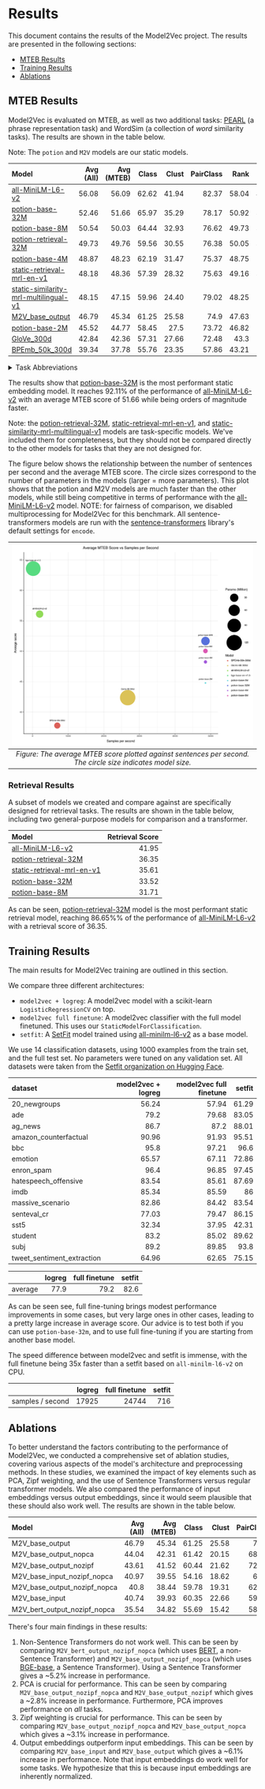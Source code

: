 # Results

This document contains the results of the Model2Vec project. The results are presented in the following sections:
- [MTEB Results](#mteb-results)
- [Training Results](#training-results)
- [Ablations](#ablations)

## MTEB Results

Model2Vec is evaluated on MTEB, as well as two additional tasks: [PEARL](https://github.com/tigerchen52/PEARL) (a phrase representation task) and WordSim (a collection of _word_ similarity tasks). The results are shown in the table below.

Note: The `potion` and `M2V` models are our static models.

| Model                  |   Avg (All) |   Avg (MTEB) |   Class |   Clust |   PairClass |   Rank |    Ret |    STS |    Sum |   Pearl |   WordSim |
|:-----------------------|------------:|-------------:|--------:|--------:|------------:|-------:|-------:|-------:|-------:|--------:|----------:|
| [all-MiniLM-L6-v2](https://huggingface.co/sentence-transformers/all-MiniLM-L6-v2)        | 56.08     | 56.09      | 62.62  | 41.94  | 82.37     | 58.04  | 41.95  | 78.90  | 30.81  | 60.83  | 49.91   |
| [potion-base-32M](https://huggingface.co/minishlab/potion-base-32M)                     | 52.46     | 51.66      | 65.97  | 35.29  | 78.17     | 50.92  | 33.52  | 74.22  | 29.78  | 55.37  | 55.15   |
| [potion-base-8M](https://huggingface.co/minishlab/potion-base-8M)                       | 50.54     | 50.03      | 64.44  | 32.93  | 76.62     | 49.73  | 31.71  | 73.24  | 29.28  | 53.54  | 50.75   |
| [potion-retrieval-32M](https://huggingface.co/minishlab/potion-retrieval-32M)           | 49.73     | 49.76      | 59.56  | 30.55  | 76.38     | 50.05  | 36.35  | 73.22  | 28.85  | 49.31  | 50.02   |
| [potion-base-4M](https://huggingface.co/minishlab/potion-base-4M)                       | 48.87     | 48.23      | 62.19  | 31.47  | 75.37     | 48.75  | 29.11  | 72.19  | 28.89  | 52.55  | 49.21   |
| [static-retrieval-mrl-en-v1](https://huggingface.co/minishlab/static-retrieval-mrl-en-v1) | 48.18     | 48.36      | 57.39  | 28.32  | 75.63     | 49.16  | 35.61  | 72.18  | 28.64  | 49.68  | 44.76   |
| [static-similarity-mrl-multilingual-v1](https://huggingface.co/minishlab/static-similarity-mrl-multilingual-v1) | 48.15     | 47.15      | 59.96  | 24.40  | 79.02     | 48.25  | 29.54  | 74.88  | 30.28  | 51.66  | 51.66   |
| [M2V_base_output](https://huggingface.co/minishlab/M2V_base_output)                     | 46.79     | 45.34      | 61.25  | 25.58  | 74.9      | 47.63  | 26.14  | 68.58  | 29.2   | 54.02  | 49.18   |
| [potion-base-2M](https://huggingface.co/minishlab/potion-base-2M)                       | 45.52     | 44.77      | 58.45  | 27.5   | 73.72     | 46.82  | 24.13  | 70.14  | 31.51  | 50.82  | 44.72   |
| [GloVe_300d](https://huggingface.co/sentence-transformers/average_word_embeddings_glove.6B.300d)             | 42.84     | 42.36      | 57.31  | 27.66  | 72.48     | 43.3   | 22.78  | 61.9   | 28.81  | 45.65  | 43.05   |
| [BPEmb_50k_300d](https://github.com/bheinzerling/bpemb)                                  | 39.34     | 37.78      | 55.76  | 23.35  | 57.86     | 43.21  | 17.5   | 55.1   | 29.74  | 47.56  | 41.28   |


<details>
  <summary>  Task Abbreviations </summary>

For readability, the MTEB task names are abbreviated as follows:
- Class: Classification
- Clust: Clustering
- PairClass: PairClassification
- Rank: Reranking
- Ret: Retrieval
- STS: Semantic Textual Similarity
- Sum: Summarization
</details>

The results show that [potion-base-32M](https://huggingface.co/minishlab/potion-base-32M) is the most performant static embedding model. It reaches 92.11% of the performance of [all-MiniLM-L6-v2](https://huggingface.co/sentence-transformers/all-MiniLM-L6-v2) with an average MTEB score of 51.66 while being orders of magnitude faster.

Note: the [potion-retrieval-32M](https://huggingface.co/minishlab/potion-retrieval-32M), [static-retrieval-mrl-en-v1](https://huggingface.co/minishlab/static-retrieval-mrl-en-v1), and [static-similarity-mrl-multilingual-v1](https://huggingface.co/minishlab/static-similarity-mrl-multilingual-v1) models are task-specific models. We've included them for completeness, but they should not be compared directly to the other models for tasks that they are not designed for.

The figure below shows the relationship between the number of sentences per second and the average MTEB score. The circle sizes correspond to the number of parameters in the models (larger = more parameters).
This plot shows that the potion and M2V models are much faster than the other models, while still being competitive in terms of performance with the [all-MiniLM-L6-v2](https://huggingface.co/sentence-transformers/all-MiniLM-L6-v2) model.
NOTE: for fairness of comparison, we disabled multiprocessing for Model2Vec for this benchmark. All sentence-transformers models are run with the [sentence-transformers](https://github.com/UKPLab/sentence-transformers) library's default settings for `encode`.

| ![Description](../assets/images/speed_vs_mteb_score_v3.png) |
|:--:|
|*Figure: The average MTEB score plotted against sentences per second. The circle size indicates model size.*|


### Retrieval Results

A subset of models we created and compare against are specifically designed for retrieval tasks. The results are shown in the table below, including two general-purpose models for comparison and a transformer.

| Model                  |   Retrieval Score |
|:-----------------------|------------------:|
| [all-MiniLM-L6-v2](https://huggingface.co/sentence-transformers/all-MiniLM-L6-v2)        | 41.95              |
| [potion-retrieval-32M](https://huggingface.co/minishlab/potion-retrieval-32M)           | 36.35              |
| [static-retrieval-mrl-en-v1](https://huggingface.co/minishlab/static-retrieval-mrl-en-v1) | 35.61     |
| [potion-base-32M](https://huggingface.co/minishlab/potion-base-32M)                     | 33.52              |
| [potion-base-8M](https://huggingface.co/minishlab/potion-base-8M)                       | 31.71              |

As can be seen, [potion-retrieval-32M](https://huggingface.co/minishlab/potion-retrieval-32M) model is the most performant static retrieval model, reaching 86.65%% of the performance of [all-MiniLM-L6-v2](https://huggingface.co/sentence-transformers/all-MiniLM-L6-v2) with a retrieval score of 36.35.

## Training Results

The main results for Model2Vec training are outlined in this section.

We compare three different architectures:
- `model2vec + logreg`: A model2vec model with a scikit-learn `LogisticRegressionCV` on top.
- `model2vec full finetune`: A model2vec classifier with the full model finetuned. This uses our `StaticModelForClassification`.
- `setfit`: A [SetFit](https://github.com/huggingface/setfit/tree/main) model trained using [all-minilm-l6-v2](sentence-transformers/all-MiniLM-L6-v2) as a base model.

We use 14 classification datasets, using 1000 examples from the train set, and the full test set. No parameters were tuned on any validation set. All datasets were taken from the [Setfit organization on Hugging Face](https://huggingface.co/datasets/SetFit).

| dataset               |   model2vec + logreg |   model2vec full finetune |   setfit |
|:---------------------------|----------------------------------------------:|---------------------------------------:|-------------------------------------------------:|
| 20_newgroups               |                                         56.24 |                                  57.94 |                                            61.29 |
| ade                        |                                         79.2  |                                  79.68 |                                            83.05 |
| ag_news                    |                                         86.7  |                                  87.2  |                                            88.01 |
| amazon_counterfactual      |                                         90.96 |                                  91.93 |                                            95.51 |
| bbc                        |                                         95.8  |                                  97.21 |                                            96.6  |
| emotion                    |                                         65.57 |                                  67.11 |                                            72.86 |
| enron_spam                 |                                         96.4  |                                  96.85 |                                            97.45 |
| hatespeech_offensive       |                                         83.54 |                                  85.61 |                                            87.69 |
| imdb                       |                                         85.34 |                                  85.59 |                                            86    |
| massive_scenario           |                                         82.86 |                                  84.42 |                                            83.54 |
| senteval_cr                |                                         77.03 |                                  79.47 |                                            86.15 |
| sst5                       |                                         32.34 |                                  37.95 |                                            42.31 |
| student                    |                                         83.2  |                                  85.02 |                                            89.62 |
| subj                       |                                         89.2  |                                  89.85 |                                            93.8  |
| tweet_sentiment_extraction |                                         64.96 |                                  62.65 |                                            75.15 |

|                |   logreg   |  full finetune | setfit
|:---------------------------|-----------:|---------------:|-------:|
| average                    |   77.9    |    79.2       |   82.6 |

As can be seen see, full fine-tuning brings modest performance improvements in some cases, but very large ones in other cases, leading to a pretty large increase in average score. Our advice is to test both if you can use `potion-base-32m`, and to use full fine-tuning if you are starting from another base model.

The speed difference between model2vec and setfit is immense, with the full finetune being 35x faster than a setfit based on `all-minilm-l6-v2` on CPU.

|                |   logreg   |  full finetune | setfit
|:---------------------------|-----------:|---------------:|-------:|
| samples / second                    |   17925    |    24744       |   716 |



## Ablations

To better understand the factors contributing to the performance of Model2Vec, we conducted a comprehensive set of ablation studies, covering various aspects of the model's architecture and preprocessing methods. In these studies, we examined the impact of key elements such as PCA, Zipf weighting, and the use of Sentence Transformers versus regular transformer models. We also compared the performance of input embeddings versus output embeddings, since it would seem plausible that these should also work well. The results are shown in the table below.


| Model                        |   Avg (All) |   Avg (MTEB) |   Class |   Clust |   PairClass |   Rank |   Ret |   STS |   Sum |   Pearl |   WordSim |
|:-----------------------------|------------:|-------------:|--------:|--------:|------------:|-------:|------:|------:|------:|--------:|----------:|
| M2V_base_output              |       46.79 |        45.34 |   61.25 |   25.58 |       74.9  |  47.63 | 26.14 | 68.58 | 29.2  |   54.02 |     49.18 |
| M2V_base_output_nopca        |       44.04 |        42.31 |   61.42 |   20.15 |       68.21 |  44.67 | 25.25 | 61.87 | 29.85 |   51.02 |     48.96 |
| M2V_base_output_nozipf       |       43.61 |        41.52 |   60.44 |   21.62 |       72.15 |  45.57 | 20.35 | 62.71 | 30.66 |   52.28 |     49.17 |
| M2V_base_input_nozipf_nopca  |       40.97 |        39.55 |   54.16 |   18.62 |       68.3  |  43.65 | 23.63 | 59.38 | 32.04 |   50.19 |     40.52 |
| M2V_base_output_nozipf_nopca |       40.8  |        38.44 |   59.78 |   19.31 |       62.39 |  42.26 | 19.01 | 55.16 | 30    |   49.09 |     48.97 |
| M2V_base_input               |       40.74 |        39.93 |   60.35 |   22.66 |       59.63 |  43.02 | 25.47 | 50.05 | 29.35 |   50.61 |     34.47 |
| M2V_bert_output_nozipf_nopca              |       35.54 |        34.82 |   55.69 |   15.42 |       58.68 |  39.87 | 12.92 | 55.24 | 30.15 |   46.9  |     26.72 |


There's four main findings in these results:
1. Non-Sentence Transformers do not work well. This can be seen by comparing `M2V_bert_output_nozipf_nopca` (which uses [BERT](https://huggingface.co/google-bert/bert-base-uncased), a non-Sentence Transformer) and `M2V_base_output_nozipf_nopca` (which uses [BGE-base](https://huggingface.co/BAAI/bge-base-en-v1.5), a Sentence Transformer). Using a Sentence Transformer gives a ~5.2% increase in performance.
2. PCA is crucial for performance. This can be seen by comparing `M2V_base_output_nozipf_nopca` and `M2V_base_output_nozipf` which gives a ~2.8% increase in performance. Furthermore, PCA improves performance on _all_ tasks.
3. Zipf weighting is crucial for performance. This can be seen by comparing `M2V_base_output_nozipf_nopca` and `M2V_base_output_nopca` which gives a ~3.1% increase in performance.
4. Output embeddings outperform input embeddings. This can be seen by comparing `M2V_base_input` and `M2V_base_output` which gives a ~6.1% increase in performance. Note that input embeddings do work well for some tasks. We hypothesize that this is because input embeddings are inherently normalized.
